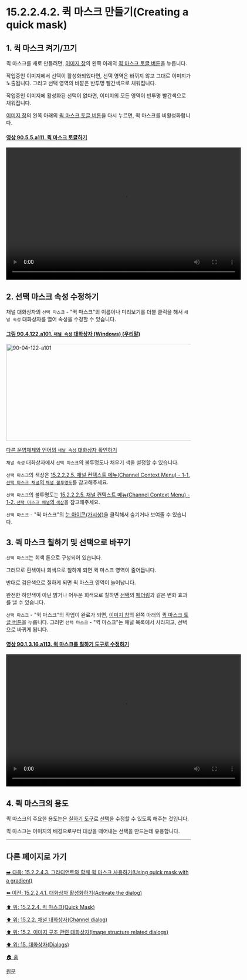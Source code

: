 # 15.2.2.4.2. 퀵 마스크 만들기(Creating a quick mask)

<a id="15-02-02-04-02-s1"></a>

## 1. 퀵 마스크 켜기/끄기
퀵 마스크를 새로 만들려면, [이미지 창](./03-02-04-00-image_window.md)의 왼쪽 아래의 [퀵 마스크 토글 버튼](./03-02-04-05-quickmask-toggle.md)을 누릅니다.

작업중인 이미지에서 선택이 활성화되었다면, 선택 영역은 바뀌지 않고 그대로 이미지가 노출됩니다. 그리고 선택 영역의 바깥은 반투명 빨간색으로 채워집니다.

작업중인 이미지에 활성화된 선택이 없다면, 이미지의 모든 영역이 반투명 빨간색으로 채워집니다.

[이미지 창](./03-02-04-00-image_window.md)의 왼쪽 아래의 [퀵 마스크 토글 버튼](./03-02-04-05-quickmask-toggle.md)을 다시 누르면, 퀵 마스크를 비활성화합니다.

<a id="90-05-05-a111"></a>

#### [영상 90.5.5.a111. 퀵 마스크 토글하기](./90-05-05-quickmask_toggle.md#90-05-05-a111)
<video controls="controls" width="640" height="360" environment="MacOS:Sonoma 14.2.1 GIMP 2.10.36" src="https://github.com/wonder13662/gimp/assets/15767104/74f2db78-a06e-48d8-bcc7-7c99e3d57180"></video>

<a id="15-02-02-04-02-s2"></a>

## 2. 선택 마스크 속성 수정하기
채널 대화상자의 `선택 마스크` - "퀵 마스크"의 이름이나 미리보기를 더블 클릭을 해서 `채널 속성` 대화상자를 열어 속성을 수정할 수 있습니다.

<a id="90-04-122-a101"></a>

#### [그림 90.4.122.a101. `채널 속성` 대화상자 (Windows) (우리말)](./90-04-122-channel_attributes.md#90-04-122-a101)
<img width="560" height="264" alt="90-04-122-a101" src="https://github.com/wonder13662/gimp/assets/15767104/79f279c7-14b9-449a-ace1-0aba0fc53c64" />

[다른 운영체제와 언어의 `채널 속성` 대화상자 확인하기](./90-04-122-channel_attributes.md#90-04-122-a102)

`채널 속성` 대화상자에서 `선택 마스크`의 불투명도나 채우기 색을 설정할 수 있습니다.

`선택 마스크`의 색상은 [15.2.2.2.5. 채널 컨텍스트 메뉴(Channel Context Menu) - 1-1. `선택 마스크 채널`의 `채널 불투명도`](./15-02-02-02-05-channel_context_menu.md#15-02-02-02-05-s1-01)를 참고해주세요.

`선택 마스크`의 불투명도는 [15.2.2.2.5. 채널 컨텍스트 메뉴(Channel Context Menu) - 1-2. `선택 마스크 채널`의 `색상`](./15-02-02-02-05-channel_context_menu.md#15-02-02-02-05-s1-02)을 참고해주세요.

`선택 마스크` - "퀵 마스크"의 [눈 아이콘(가시성)](./15-02-02-02-03-01-channel_visibility.md)을 클릭해서 숨기거나 보여줄 수 있습니다.

<a id="15-02-02-04-02-s3"></a>

## 3. 퀵 마스크 칠하기 및 선택으로 바꾸기
`선택 마스크`는 회색 톤으로 구성되어 있습니다. 

그러므로 흰색이나 회색으로 칠하게 되면 퀵 마스크 영역이 줄어듭니다.

반대로 검은색으로 칠하게 되면 퀵 마스크 영역이 늘어납니다.

완전한 하얀색이 아닌 밝거나 어두운 회색으로 칠하면 [선택](./07-01-00-the-selection.md)의 [페더링](./07-01-01-feathering.md)과 같은 변화 효과를 낼 수 있습니다.

`선택 마스크` - "퀵 마스크"의 작업이 완료가 되면, [이미지 창](./03-02-04-00-image_window.md)의 왼쪽 아래의 [퀵 마스크 토글 버튼](./03-02-04-05-quickmask-toggle.md)을 누릅니다. 그러면 `선택 마스크` - "퀵 마스크"는 채널 목록에서 사라지고, 선택으로 바뀌게 됩니다.

<a id="90-01-03-16-a113"></a>

#### [영상 90.1.3.16.a113. 퀵 마스크를 칠하기 도구로 수정하기](./90-01-03-16-toggle_quick_mask.md#90-01-03-16-a113)
<video controls="controls" width="640" height="360" src="https://github.com/wonder13662/gimp/assets/15767104/44c82438-bb6a-426d-b9fd-453fcfb46906"></video>

<a id="15-02-02-04-02-s4"></a>

## 4. 퀵 마스크의 용도
퀵 마스크의 주요한 용도는은 [칠하기 도구](./14-03-00-paint_tools.md)로 [선택](./07-01-00-the-selection.md)을 수정할 수 있도록 해주는 것입니다.

퀵 마스크는 이미지의 배경으로부터 대상을 떼어내는 선택을 만드는데 유용합니다.

***

## 다른 페이지로 가기

[➡️ 다음: 15.2.2.4.3. 그라디언트와 함께 퀵 마스크 사용하기(Using quick mask with a gradient)](./15-02-02-04-03-using_quick_mask_with_a_gradient.md)

[⬅️ 이전: 15.2.2.4.1. 대화상자 활성화하기(Activate the dialog)](./15-02-02-04-01-activate_the_dialog.md)

[⬆️ 위: 15.2.2.4. 퀵 마스크(Quick Mask)](./15-02-02-04-00-quick_mask.md)

[⬆️ 위: 15.2.2. 채널 대화상자(Channel dialog)](./15-02-02-00-channel_dialog.md)

[⬆️ 위: 15.2. 이미지 구조 관련 대화상자(Image structure related dialogs)](./15-02-00-image-structure-related-dialogs.md)

[⬆️ 위: 15. 대화상자(Dialogs)](./15-00-dialogs.md)

[🏠 홈](./00-home.md)

[원문](https://docs.gimp.org/2.10/ko/gimp-channel-dialog.html#idm18192)